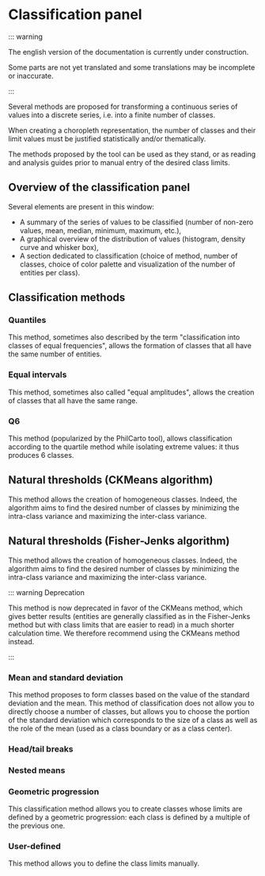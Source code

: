 # Classification panel

::: warning

The english version of the documentation is currently under construction.

Some parts are not yet translated and some translations may be incomplete or inaccurate.

:::

Several methods are proposed for transforming a continuous series of values into a discrete series, i.e. into a finite number of classes.

When creating a choropleth representation, the number of classes and their limit values must be justified statistically and/or thematically.

The methods proposed by the tool can be used as they stand, or as reading and analysis guides prior to manual entry of the desired class limits.

## Overview of the classification panel

Several elements are present in this window:

- A summary of the series of values to be classified (number of non-zero values, mean, median, minimum, maximum, etc.),
- A graphical overview of the distribution of values (histogram, density curve and whisker box),
- A section dedicated to classification (choice of method, number of classes, choice of color palette and visualization of the number of entities per class).

## Classification methods

### Quantiles

This method, sometimes also described by the term "classification into classes of equal frequencies", allows the formation of classes that all have the same number of entities.

### Equal intervals

This method, sometimes also called "equal amplitudes", allows the creation of classes that all have the same range.

### Q6

This method (popularized by the PhilCarto tool), allows classification according to the quartile method while isolating extreme values:
it thus produces 6 classes.

## Natural thresholds (CKMeans algorithm)

This method allows the creation of homogeneous classes. Indeed, the algorithm aims to find the desired number of classes by minimizing the intra-class variance and maximizing the inter-class variance.

## Natural thresholds (Fisher-Jenks algorithm)

This method allows the creation of homogeneous classes. Indeed, the algorithm aims to find the desired number of classes by minimizing the intra-class variance and maximizing the inter-class variance.

::: warning Deprecation

This method is now deprecated in favor of the CKMeans method, which gives better results
(entities are generally classified as in the Fisher-Jenks method but with class limits that are easier to read)
in a much shorter calculation time. We therefore recommend using the CKMeans method instead.

:::

### Mean and standard deviation

This method proposes to form classes based on the value of the standard deviation and the mean.
This method of classification does not allow you to directly choose a number of classes, but allows you to choose the portion of the standard deviation
which corresponds to the size of a class as well as the role of the mean (used as a class boundary or
as a class center).

### Head/tail breaks

### Nested means

### Geometric progression

This classification method allows you to create classes whose limits are defined by a geometric progression: each class is defined by a multiple of the previous one.

### User-defined

This method allows you to define the class limits manually.
